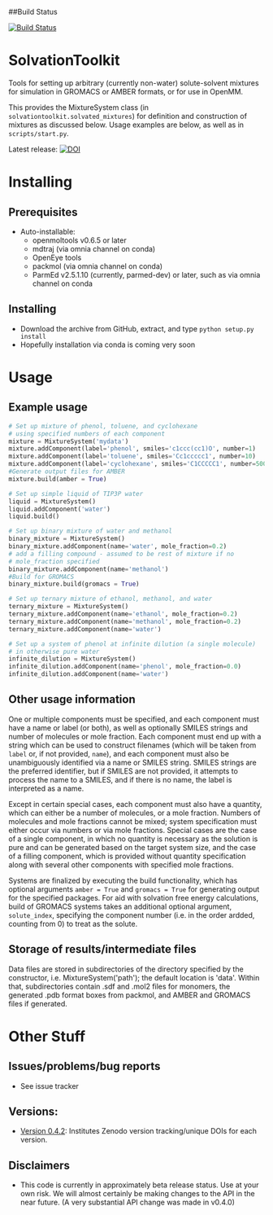 ##Build Status

[![Build Status](https://travis-ci.org/MobleyLab/SolvationToolkit.svg?branch=master)](https://travis-ci.org/MobleyLab/SolvationToolkit)

# SolvationToolkit
Tools for setting up arbitrary (currently non-water) solute-solvent mixtures for simulation in GROMACS or AMBER formats, or for use in OpenMM. 

This provides the MixtureSystem class (in `solvationtoolkit.solvated_mixtures`) for definition and construction of mixtures as discussed below. Usage examples are below, as well as in `scripts/start.py`.

Latest release: [![DOI](https://zenodo.org/badge/35064710.svg)](https://zenodo.org/badge/latestdoi/35064710)

# Installing

## Prerequisites
* Auto-installable:
  * openmoltools v0.6.5 or later
  * mdtraj (via omnia channel on conda)
  * OpenEye tools
  * packmol (via omnia channel on conda)
  * ParmEd v2.5.1.10 (currently, parmed-dev) or later, such as via omnia channel on conda

## Installing
* Download the archive from GitHub, extract, and type `python setup.py install`
* Hopefully installation via conda is coming very soon

# Usage

## Example usage
```python
# Set up mixture of phenol, toluene, and cyclohexane
# using specified numbers of each component
mixture = MixtureSystem('mydata')
mixture.addComponent(label='phenol', smiles='c1ccc(cc1)O', number=1)
mixture.addComponent(label='toluene', smiles='Cc1ccccc1', number=10)
mixture.addComponent(label='cyclohexane', smiles='C1CCCCC1', number=500)
#Generate output files for AMBER
mixture.build(amber = True)

# Set up simple liquid of TIP3P water
liquid = MixtureSystem()
liquid.addComponent('water')
liquid.build()

# Set up binary mixture of water and methanol
binary_mixture = MixtureSystem()
binary_mixture.addComponent(name='water', mole_fraction=0.2)
# add a filling compound - assumed to be rest of mixture if no
# mole_fraction specified
binary_mixture.addComponent(name='methanol')
#Build for GROMACS
binary_mixture.build(gromacs = True)

# Set up ternary mixture of ethanol, methanol, and water
ternary_mixture = MixtureSystem()
ternary_mixture.addComponent(name='ethanol', mole_fraction=0.2)
ternary_mixture.addComponent(name='methanol', mole_fraction=0.2)
ternary_mixture.addComponent(name='water')

# Set up a system of phenol at infinite dilution (a single molecule)
# in otherwise pure water
infinite_dilution = MixtureSystem()
infinite_dilution.addComponent(name='phenol', mole_fraction=0.0)
infinite_dilution.addComponent(name='water')
```

## Other usage information

One or multiple components must be specified, and each component must have a
name or label (or both), as well as optionally SMILES strings and number of
molecules or mole fraction. Each component must end up with a string which can
be used to construct filenames (which will be taken from `label` or, if not
provided, `name`), and each component must also be unambiguously identified
via a name or SMILES string. SMILES strings are the preferred identifier, but
if SMILES are not provided, it attempts to process the name to a SMILES, and if
there is no name, the label is interpreted as a name.

Except in certain special cases, each component must also have a quantity,
which can either be a number of molecules, or a mole fraction. Numbers of
molecules and mole fractions cannot be mixed; system specification must either
occur via numbers or via mole fractions. Special cases are the case of a single
component, in which no quantity is necessary as the solution is pure and can be
generated based on the target system size, and the case of a filling component,
which is provided without quantity specification along with several other
components with specified mole fractions.

Systems are finalized by executing the build functionality, which has optional
arguments `amber = True` and `gromacs = True` for generating output for the
specified packages. For aid with solvation free energy calculations, build of
GROMACS systems takes an additional optional argument, `solute_index`,
specifying the component number (i.e. in the order ardded, counting from 0) to
treat as the solute.

## Storage of results/intermediate files

Data files are stored in subdirectories of the directory specified by the
constructor, i.e. MixtureSystem('path'); the default location is 'data'.
Within that, subdirectories contain .sdf and .mol2 files for monomers,
the generated .pdb format boxes from packmol, and AMBER and GROMACS files if
generated.

# Other Stuff

## Issues/problems/bug reports
* See issue tracker

## Versions:
- [Version 0.4.2](https://doi.org/10.5281/zenodo.180626): Institutes Zenodo version tracking/unique DOIs for each version.

## Disclaimers
* This code is currently in approximately beta release status. Use at your own risk. We will almost certainly be making changes to the API in the near future. (A very substantial API change was made in v0.4.0) 

